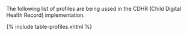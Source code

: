 <!-- profiles-cdhr.md {% comment %}
*****************************************************************************************
*                            WARNING: DO NOT EDIT THIS FILE                             *
*                                                                                       *
* This file is generated by SUSHI. Any edits you make to this file will be overwritten. *
*                                                                                       *
* To change the contents of this file, edit the original source file at:                *
* ig-data\input\pagecontent\profiles-cdhr.md                                            *
*****************************************************************************************
{% endcomment %} -->
The following list of profiles are being ussed in the CDHR (Child Digital Health Record) implementation. 

{% include table-profiles.xhtml %}
